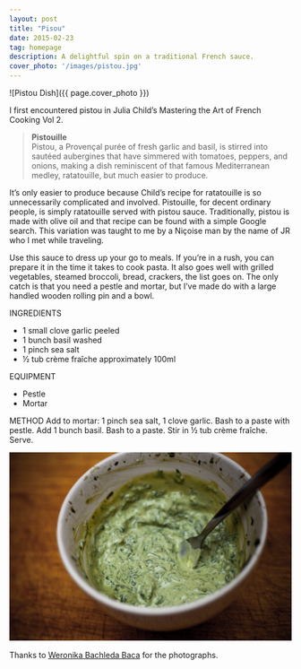 ```yaml
---
layout: post
title: "Pisou"
date: 2015-02-23
tag: homepage
description: A delightful spin on a traditional French sauce.
cover_photo: '/images/pistou.jpg'
---
```

![Pistou Dish]({{ page.cover_photo }})

I first encountered pistou in Julia Child’s Mastering the Art of French Cooking Vol 2.

> **Pistouille**  
> Pistou, a Provençal purée of fresh garlic and basil, is stirred into sautéed aubergines that have simmered with tomatoes, peppers, and onions, making a dish reminiscent of that famous Mediterranean medley, ratatouille, but much easier to produce.

It’s only easier to produce because Child’s recipe for ratatouille is so unnecessarily complicated and involved. Pistouille, for decent ordinary people, is simply ratatouille served with pistou sauce. Traditionally, pistou is made with olive oil and that recipe can be found with a simple Google search. This variation was taught to me by a Niçoise man by the name of JR who I met while traveling.

Use this sauce to dress up your go to meals. If you’re in a rush, you can prepare it in the time it takes to cook pasta. It also goes well with grilled vegetables, steamed broccoli, bread, crackers, the list goes on. The only catch is that you need a pestle and mortar, but I’ve made do with a large handled wooden rolling pin and a bowl.

INGREDIENTS
*   1 small clove garlic <span class="ExtraInfo">peeled</span>
*   1 bunch basil <span class="ExtraInfo">washed</span>
*   1 pinch sea salt
*   ½ tub crème fraîche <span class="ExtraInfo">approximately 100ml</span>

EQUIPMENT
*   Pestle
*   Mortar

METHOD
Add to mortar: 1 pinch sea salt, 1 clove garlic. Bash to a paste with pestle. Add 1 bunch basil. Bash to a paste. Stir in ½ tub crème fraîche. Serve.

![Pistou Sauce](/images/pistou-sauce.jpg)

Thanks to [Weronika Bachleda Baca](http://ortarphotography.tumblr.com/) for the photographs.
